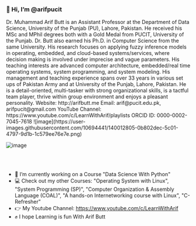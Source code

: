 <h3> 👋 Hi, I’m @arifpucit </h3>
Dr. Muhammad Arif Butt is an Assistant Professor at the Department of Data Science, University of the Punjab (PU), Lahore, Pakistan. He received his MSc and MPhil degrees both with a Gold Medal from PUCIT, University of the Punjab. Dr. Butt also earned his Ph.D. in Computer Science from the same University. His research focuses on applying fuzzy inference models in operating, embedded, and cloud-based systems/services, where decision making is involved under imprecise and vague parameters. His teaching interests are advanced computer architecture, embedded/real time operating systems, system programming, and system modeling. His management and teaching experience spans over 33 years in various set ups of Pakistan Army and at University of the Punjab, Lahore, Pakistan. He is a detail-oriented, multi-tasker with strong organizational skills, is a tactful team player, thrive within group environment and enjoys a pleasant personality.
Website: http://arifbutt.me
Email: arif@pucit.edu.pk, arifpucit@gmail.com 
YouTube Channel: https://www.youtube.com/c/LearnWithArif/playlists
ORCID ID: 0000-0002-7045-7618
![image](https://user-images.githubusercontent.com/10694441/140012805-0b802dec-5c01-4797-9d1b-1c579ee76e7e.png)


![image](https://user-images.githubusercontent.com/10694441/140012718-9f07f2ce-0345-4d14-824d-29325701b897.png)

<br>
<br>

  - 👀 I’m currently working on a Course "Data Science With Python"
  - 💻 Check out my other Courses: "Operating System with Linux", "System Programming (SP)", "Computer Organization & Assembly Language (COAL)", "A hands-on Internetworking course with Linux", "C-Refresher"
  - 👉 My Youtube Channel: https://www.youtube.com/c/LearnWithArif
  - ✊️ I hope Learning is fun With Arif Butt


<!---
arifpucit/arifpucit is a ✨ special ✨ repository because its `README.md` (this file) appears on your GitHub profile.
You can click the Preview link to take a look at your changes.
--->
